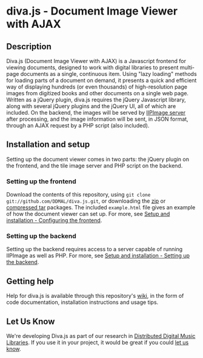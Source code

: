 diva.js - Document Image Viewer with AJAX
=========================================

Description
-----------

Diva.js (Document Image Viewer with AJAX) is a Javascript frontend for viewing documents, designed to work with digital libraries to present multi-page documents as a single, continuous item. Using "lazy loading" methods for loading parts of a document on demand, it presents a quick and efficient way of displaying hundreds (or even thousands) of high-resolution page images from digitized books and other documents on a single web page. Written as a jQuery plugin, diva.js requires the jQuery Javascript library, along with several jQuery plugins and the jQuery UI, all of which are included. On the backend, the images will be served by [IIPImage server](http://iipimage.sourceforge.net) after processing, and the image information will be sent, in JSON format, through an AJAX request by a PHP script (also included).

Installation and setup
----------------------

Setting up the document viewer comes in two parts: the jQuery plugin on the frontend, and the tile image server and PHP script on the backend.

### Setting up the frontend ###

Download the contents of this repository, using `git clone git://github.com/DDMAL/diva.js.git`, or downloading the [zip](https://github.com/DDMAL/diva.js/zipball/master) or [compressed tar](https://github.com/DDMAL/diva.js/zipball/master) packages. The included `example.html` file gives an example of how the document viewer can set up. For more, see [Setup and installation - Configuring the frontend](https://github.com/DDMAL/diva.js/wiki/Installation#configuring-the-frontend).

### Setting up the backend ###

Setting up the backend requires access to a server capable of running IIPImage as well as PHP. For more, see [Setup and installation - Setting up the backend](https://github.com/DDMAL/diva.js/wiki/Installation#setting-up-the-backend).

Getting help
------------

Help for diva.js is available through this repository's [wiki](https://github.com/DDMAL/diva.js/wiki), in the form of code documentation, installation instructions and usage tips.

Let Us Know
-----------

We're developing Diva.js as part of our research in [Distributed Digital Music Libraries](http://ddmal.music.mcgill.ca). If you use it in your project, it would be great if you could [let us know](mailto:andrew.hankinson@mail.mcgill.ca).
